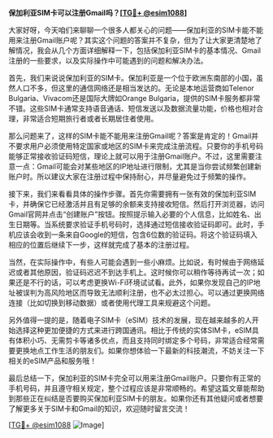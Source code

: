 **保加利亚SIM卡可以注册Gmail吗？[[TG💪+ @esim1088](https://t.me/s/esim1088)]**

大家好呀，今天咱们来聊聊一个很多人都关心的问题——保加利亚的SIM卡能不能用来注册Gmail账户呢？其实这个问题的答案并不复杂，但为了让大家更清楚地了解情况，我会从几个方面详细解释一下，包括保加利亚SIM卡的基本情况、Gmail注册的一些要求，以及实际操作中可能遇到的问题和解决办法。

首先，我们来说说保加利亚的SIM卡。保加利亚是一个位于欧洲东南部的小国，虽然人口不多，但这里的通信网络还是相当发达的。无论是本地运营商如Telenor Bulgaria、Vivacom还是国际大牌如Orange Bulgaria，提供的SIM卡服务都非常不错。这些SIM卡通常支持语音通话、短信发送以及数据流量功能，价格也相对合理，非常适合短期旅行者或者长期居住者使用。

那么问题来了，这样的SIM卡能不能用来注册Gmail呢？答案是肯定的！Gmail并不要求用户必须使用特定国家或地区的SIM卡来完成注册流程。只要你的手机号码能够正常接收验证码短信，理论上就可以用于注册Gmail账户。不过，这里需要注意一点：Gmail可能会对某些地区的IP地址进行限制，尤其是当你尝试频繁创建新账户时。所以建议大家在注册过程中保持耐心，并尽量避免过于频繁的操作。

接下来，我们来看看具体的操作步骤。首先你需要拥有一张有效的保加利亚SIM卡，并确保它已经激活并且有足够的余额来支持接收短信。然后打开浏览器，访问Gmail官网并点击“创建账户”按钮。按照提示输入必要的个人信息，比如姓名、出生日期等。当系统要求验证手机号码时，选择通过短信接收验证码即可。此时，手机应该会收到一条来自Google的短信，包含6位数的验证码。将这个验证码填入相应的位置后继续下一步，这样就完成了基本的注册过程。

当然，在实际操作中，有些人可能会遇到一些小麻烦。比如说，有时候由于网络延迟或者其他原因，验证码迟迟不到达手机上。这时候你可以稍作等待再试一次；如果还是不行的话，可以考虑更换Wi-Fi环境试试看。此外，如果你发现自己的IP地址被误判为高风险地区而导致无法顺利注册，也不必太过担心。可以通过更换网络连接（比如切换到移动数据）或者使用代理工具来规避这个问题。

另外值得一提的是，随着电子SIM卡（eSIM）技术的发展，现在越来越多的人开始选择这种更加便捷的方式来进行跨国通讯。相比于传统的实体SIM卡，eSIM具有体积小巧、无需剪卡等诸多优点，而且支持同时绑定多个号码，非常适合经常需要更换地点工作生活的朋友们。如果你想体验一下最新的科技潮流，不妨关注一下相关的eSIM产品和服务哦！

最后总结一下，保加利亚的SIM卡完全可以用来注册Gmail账户。只要你有正常的手机号码，并且遵守相关规定，整个过程应该是非常顺畅的。希望这篇文章能帮助到那些正在纠结是否要购买保加利亚SIM卡的朋友。如果你还有其他疑问或者想要了解更多关于SIM卡和Gmail的知识，欢迎随时留言交流！

[[TG💪+ @esim1088](https://t.me/s/esim1088) ![Image](https://i.postimg.cc/4NQfJmqS/Snipaste-2025-05-13-00-14-12.png)]